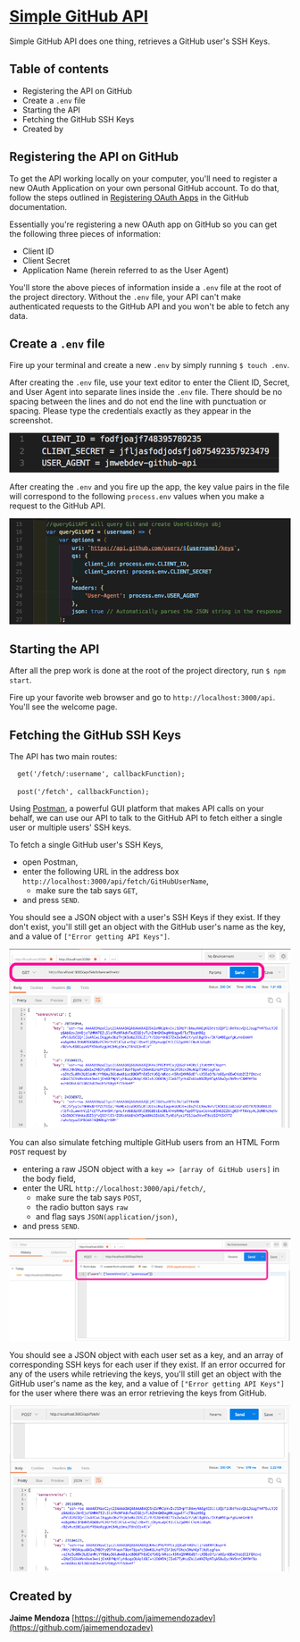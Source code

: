 # [Simple GitHub API](https://github.com/jaimemendozadev/replicated-github-api)

Simple GitHub API does one thing, retrieves a GitHub user's SSH Keys.

## Table of contents

- Registering the API on GitHub
- Create a `.env` file
- Starting the API
- Fetching the GitHub SSH Keys
- Created by

## Registering the API on GitHub 

To get the API working locally on your computer, you'll need to register a new OAuth Application on your own personal GitHub account. To do that, follow the steps outlined in [Registering OAuth Apps](https://developer.github.com/apps/building-integrations/setting-up-and-registering-oauth-apps/registering-oauth-apps/) in the GitHub documentation.

Essentially you're registering a new OAuth app on GitHub so you can get the following three pieces of information:

- Client ID
- Client Secret
- Application Name (herein referred to as the User Agent)

You'll store the above pieces of information inside a `.env` file at the root of the project directory. Without the `.env` file, your API can't make authenticated requests to the GitHub API and you won't be able to fetch any data.

## Create a `.env` file

Fire up your terminal and create a new `.env` by simply running `$ touch .env`. 

After creating the `.env` file, use your text editor to enter the Client ID, Secret, and User Agent into separate lines inside the `.env` file. There should be no spacing between the lines and do not end the line with punctuation or spacing. Please type the credentials exactly as they appear in the screenshot. 

  
![.env Screenshot](/img/env-screen-shot.png?raw=true ".env Screenshot ")  

After creating the `.env` and you fire up the app, the key value pairs in the file will correspond to the following `process.env` values when you make a request to the GitHub API.

![text-editor Screenshot](/img/text-editor.png?raw=true ".text-editor ") 

## Starting the API

After all the prep work is done at the root of the project directory, run `$ npm start`. 

Fire up your favorite web browser and go to `http://localhost:3000/api`. You'll see the welcome page.


## Fetching the GitHub SSH Keys

The API has two main routes:

```
  get('/fetch/:username', callbackFunction);

  post('/fetch', callbackFunction);

```

Using [Postman](https://www.getpostman.com/), a powerful GUI platform that makes API calls on your behalf, we can use our API to talk to the GitHub API to fetch either a single user or multiple users' SSH keys.

To fetch a single GitHub user's SSH Keys, 

- open Postman, 
- enter the following URL in the address box `http://localhost:3000/api/fetch/GitHubUserName`, 
  - make sure the tab says `GET`, 
- and press `SEND`. 

You should see a JSON object with a user's SSH Keys if they exist. If they don't exist, you'll still get an object with the GitHub user's name as the key, and a value of `["Error getting API Keys"]`.

![get-one Screenshot](/img/get-one.png?raw=true ".get-one ") 


You can also simulate fetching multiple GitHub users from an HTML Form `POST` request by 

- entering a raw JSON object with a `key => [array of GitHub users]` in the body field, 
- enter the URL `http://localhost:3000/api/fetch/`, 
  - make sure the tab says `POST`, 
  - the radio button says `raw` 
  - and flag says `JSON(application/json)`, 
- and press `SEND`. 

![post-json Screenshot](/img/post-json.png?raw=true ".post-json ") 





You should see a JSON object with each user set as a key, and an array of corresponding SSH keys for each user if they exist. If an error occurred for any of the users while retrieving the keys, you'll still get an object with the GitHub user's name as the key, and a value of `["Error getting API Keys"]` for the user where there was an error retrieving the keys from GitHub.


![post-fetch Screenshot](/img/post-fetch.png?raw=true ".post-fetch ") 



## Created by

**Jaime Mendoza**
[https://github.com/jaimemendozadev](https://github.com/jaimemendozadev)